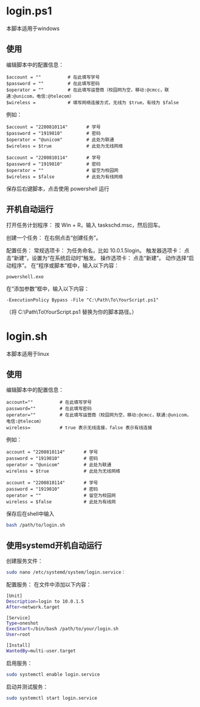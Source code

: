 # login.ps1
本脚本适用于windows
## 使用
编辑脚本中的配置信息：

    $account = ""          # 在此填写学号
    $password = ""         # 在此填写密码
    $operator = ""         # 在此填写运营商（校园网为空，移动:@cmcc，联通:@unicom，电信:@telecom）
    $wireless =            # 填写网络连接方式，无线为 $true，有线为 $false

例如：

    $account = "2200810114"       # 学号
    $password = "1919810"         # 密码
    $operator = "@unicom"         # 此处为联通
    $wireless = $true             # 此处为无线网络

    $account = "2200810114"       # 学号
    $password = "1919810"         # 密码
    $operator = ""                # 留空为校园网
    $wireless = $false            # 此处为有线网络

保存后右键脚本，点击使用 powershell 运行
## 开机自动运行
打开任务计划程序：
    按 Win + R，输入 taskschd.msc，然后回车。

创建一个任务：
    在右侧点击“创建任务”。

配置任务：
    常规选项卡：
        为任务命名，比如 10.0.1.5login。
    触发器选项卡：
        点击“新建”，设置为“在系统启动时”触发。
    操作选项卡：
        点击“新建”。
        动作选择“启动程序”。
        在“程序或脚本”框中，输入以下内容：
```pwsh
powershell.exe
```
在“添加参数”框中，输入以下内容：
```pwsh
-ExecutionPolicy Bypass -File "C:\Path\To\YourScript.ps1"
```
（将 C:\Path\To\YourScript.ps1 替换为你的脚本路径。）

# login.sh
本脚本适用于linux
## 使用
编辑脚本中的配置信息：

    account=""          # 在此填写学号
    password=""         # 在此填写密码
    operator=""         # 在此填写运营商（校园网为空，移动:@cmcc，联通:@unicom，电信:@telecom）
    wireless=           # true 表示无线连接，false 表示有线连接

例如：

    account = "2200810114"       # 学号
    password = "1919810"         # 密码
    operator = "@unicom"         # 此处为联通
    wireless = $true             # 此处为无线网络

    account = "2200810114"       # 学号
    password = "1919810"         # 密码
    operator = ""                # 留空为校园网
    wireless = $false            # 此处为有线网

保存后在shell中输入
```bash
bash /path/to/login.sh
```
## 使用systemd开机自动运行
创建服务文件：
```bash
sudo nano /etc/systemd/system/login.service：
```

配置服务：
    在文件中添加以下内容：
```bash
[Unit]
Description=login to 10.0.1.5
After=network.target

[Service]
Type=oneshot
ExecStart=/bin/bash /path/to/your/login.sh
User=root

[Install]
WantedBy=multi-user.target
```

启用服务：
```bash
sudo systemctl enable login.service
```

启动并测试服务：
```bash
sudo systemctl start login.service
```
